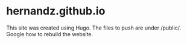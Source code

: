 # hernandz.github.io

This site was created using Hugo. The files to push are under /public/. Google how to rebuild the website.

